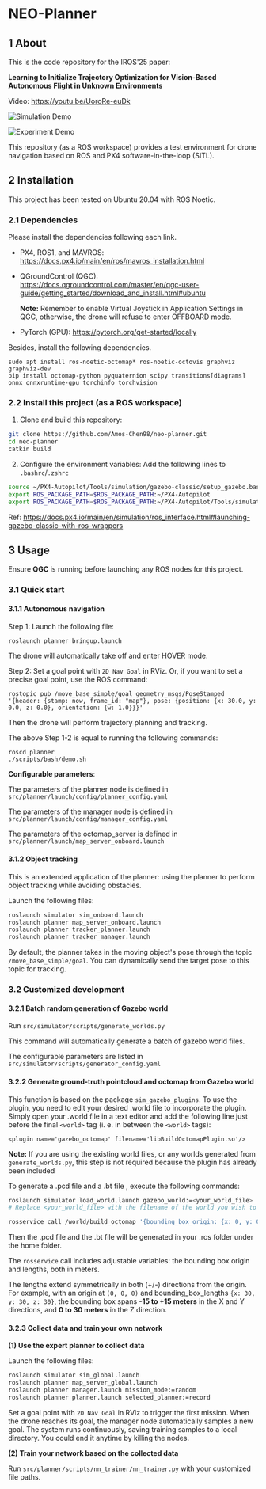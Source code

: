 # **NEO-Planner**

## 1 **About**

This is the code repository for the IROS'25 paper:

**Learning to Initialize Trajectory Optimization for Vision-Based Autonomous Flight in Unknown Environments**

Video: https://youtu.be/UoroRe-euDk

![Simulation Demo](media/sim.gif)

![Experiment Demo](media/exp.gif)

This repository (as a ROS workspace) provides a test environment for drone navigation based on ROS and PX4 software-in-the-loop (SITL).

## **2 Installation**

This project has been tested on Ubuntu 20.04 with ROS Noetic.

### 2.1 **Dependencies**

Please install the dependencies following each link.

* PX4, ROS1, and MAVROS: https://docs.px4.io/main/en/ros/mavros_installation.html

- QGroundControl (QGC): https://docs.qgroundcontrol.com/master/en/qgc-user-guide/getting_started/download_and_install.html#ubuntu

  **Note:** Remember to enable Virtual Joystick in Application Settings in QGC, otherwise, the drone will refuse to enter OFFBOARD mode.

- PyTorch (GPU): https://pytorch.org/get-started/locally

Besides, install the following dependencies.

```
sudo apt install ros-noetic-octomap* ros-noetic-octovis graphviz graphviz-dev
pip install octomap-python pyquaternion scipy transitions[diagrams] onnx onnxruntime-gpu torchinfo torchvision
```

### 2.2 Install this project (as a ROS workspace)

1. Clone and build this repository:

```bash
git clone https://github.com/Amos-Chen98/neo-planner.git
cd neo-planner
catkin build
```

2. Configure the environment variables: Add the following lines to `.bashrc`/`.zshrc`

```bash
source ~/PX4-Autopilot/Tools/simulation/gazebo-classic/setup_gazebo.bash ~/PX4-Autopilot ~/PX4-Autopilot/build/px4_sitl_default
export ROS_PACKAGE_PATH=$ROS_PACKAGE_PATH:~/PX4-Autopilot
export ROS_PACKAGE_PATH=$ROS_PACKAGE_PATH:~/PX4-Autopilot/Tools/simulation/gazebo-classic/sitl_gazebo-classic
```

Ref: https://docs.px4.io/main/en/simulation/ros_interface.html#launching-gazebo-classic-with-ros-wrappers

## 3 **Usage**

Ensure **QGC** is running before launching any ROS nodes for this project.

### 3.1 Quick start

#### 3.1.1 Autonomous navigation

Step 1: Launch the following file:

```bash
roslaunch planner bringup.launch
```

The drone will automatically take off and enter HOVER mode.

Step 2: Set a goal point with `2D Nav Goal` in RViz. Or, if you want to set a precise goal point, use the ROS command:

```
rostopic pub /move_base_simple/goal geometry_msgs/PoseStamped '{header: {stamp: now, frame_id: "map"}, pose: {position: {x: 30.0, y: 0.0, z: 0.0}, orientation: {w: 1.0}}}'
```

Then the drone will perform trajectory planning and tracking.

The above Step 1-2 is equal to running the following commands:

```
roscd planner
./scripts/bash/demo.sh
```

**Configurable parameters**:

The parameters of the planner node is defined in `src/planner/launch/config/planner_config.yaml`

The parameters of the manager node is defined in `src/planner/launch/config/manager_config.yaml`

The parameters of the octomap_server is defined in `src/planner/launch/map_server_onboard.launch`

#### 3.1.2 Object tracking

This is an extended application of the planner: using the planner to perform object tracking while avoiding obstacles.

Launch the following files:

```bash
roslaunch simulator sim_onboard.launch
roslaunch planner map_server_onboard.launch
roslaunch planner tracker_planner.launch
roslaunch planner tracker_manager.launch
```

By default, the planner takes in the moving object's pose through the topic `/move_base_simple/goal`. You can dynamically send the target pose to this topic for tracking.

### 3.2 Customized development

#### 3.2.1 Batch random generation of Gazebo world

Run `src/simulator/scripts/generate_worlds.py`

This command will automatically generate a batch of gazebo world files.

The configurable parameters are listed in `src/simulator/scripts/generator_config.yaml`

#### 3.2.2 Generate ground-truth pointcloud and octomap from Gazebo world

This function is based on the package `sim_gazebo_plugins`. To use the plugin, you need to edit your desired .world file to incorporate the plugin. Simply open your .world file in a text editor and add the following line just before the final `<world>` tag (i. e. in between the `<world>` tags):

```
<plugin name='gazebo_octomap' filename='libBuildOctomapPlugin.so'/>
```

**Note:** If you are using the existing world files, or any worlds generated from `generate_worlds.py`, this step is not required because the plugin has already been included

To generate a .pcd file and a .bt file , execute the following commands:

```bash
roslaunch simulator load_world.launch gazebo_world:=<your_world_file>
# Replace <your_world_file> with the filename of the world you wish to build a map from. This name should not not contain ".world"

rosservice call /world/build_octomap '{bounding_box_origin: {x: 0, y: 0, z: 15}, bounding_box_lengths: {x: 30, y: 30, z: 30}, leaf_size: 0.1, filename: output_filename.bt}'
```

Then the .pcd file and the .bt file will be generated in your .ros folder under the home folder.

The `rosservice` call includes adjustable variables: the bounding box origin and lengths, both in meters. 

The lengths extend symmetrically in both (+/-) directions from the origin. For example, with an origin at `(0, 0, 0)` and bounding_box_lengths `{x: 30, y: 30, z: 30}`, the bounding box spans **-15 to +15 meters** in the X and Y directions, and **0 to 30 meters** in the Z direction.

#### 3.2.3 Collect data and train your own network

**(1) Use the expert planner to collect data**

Launch the following files:

```bash
roslaunch simulator sim_global.launch
roslaunch planner map_server_global.launch
roslaunch planner manager.launch mission_mode:=random
roslaunch planner planner.launch selected_planner:=record
```

Set a goal point with `2D Nav Goal` in RViz to trigger the first mission. When the drone reaches its goal, the manager node automatically samples a new goal. The system runs continuously, saving training samples to a local directory. You could end it anytime by killing the nodes.

**(2) Train your network based on the collected data**

Run `src/planner/scripts/nn_trainer/nn_trainer.py` with your customized file paths.

